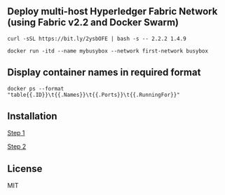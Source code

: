 ## Deploy multi-host Hyperledger Fabric Network (using Fabric v2.2 and Docker Swarm)

`curl -sSL https://bit.ly/2ysbOFE | bash -s -- 2.2.2 1.4.9`

`docker run -itd --name mybusybox --network first-network busybox`

## Display container names in required format

`docker ps --format "table{{.ID}}\t{{.Names}}\t{{.Ports}}\t{{.RunningFor}}"`

## Installation
[Step 1](https://kctheservant.medium.com/multi-host-setup-with-raft-based-ordering-service-29730788b171) 

[Step 2](https://kctheservant.medium.com/multi-host-deployment-for-first-network-hyperledger-fabric-v2-273b794ff3d)

## License
MIT
